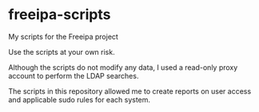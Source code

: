 # freeipa-scripts
My scripts for the Freeipa project

Use the scripts at your own risk. 

Although the scripts do not modify any data, I used a read-only proxy account to perform the LDAP searches.

The scripts in this repository allowed me to create reports on user access and applicable sudo rules for each system.

